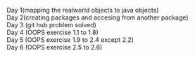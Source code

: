 Day 1(mapping the realworld objects to java objects)<br>
Day 2(creating packages and accesing from another package)<br>
Day 3 (git hub problem solved)<br>
Day 4 (OOPS exercise 1.1 to 1.8)<br>
Day 5 (OOPS exercise 1.9 to 2.4 except 2.2)<br>
Day 6 (OOPS exercise 2.5 to 2.6)